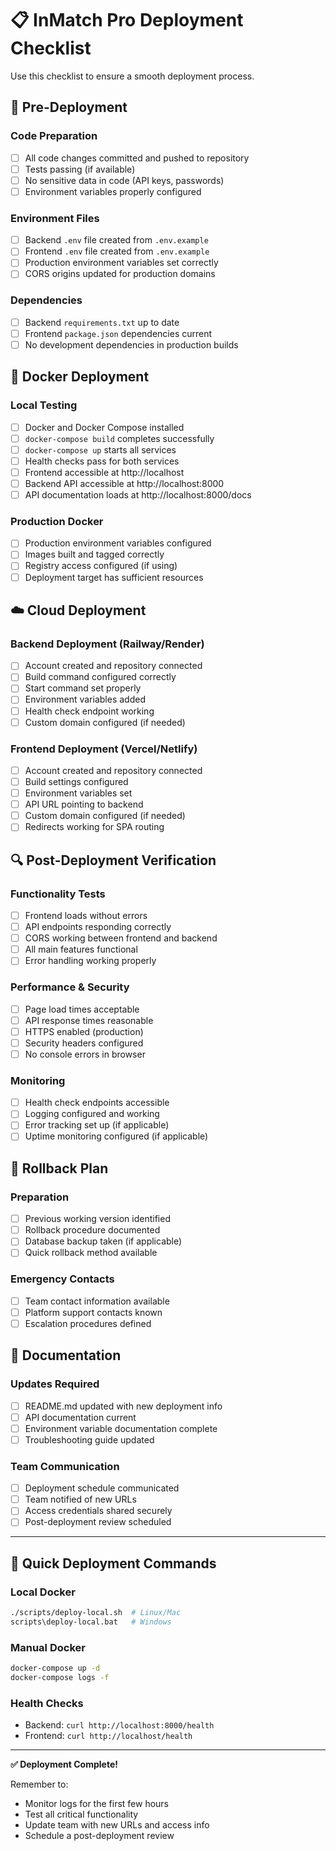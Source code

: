 # 📋 InMatch Pro Deployment Checklist

Use this checklist to ensure a smooth deployment process.

## 🔧 Pre-Deployment

### Code Preparation
- [ ] All code changes committed and pushed to repository
- [ ] Tests passing (if available)
- [ ] No sensitive data in code (API keys, passwords)
- [ ] Environment variables properly configured

### Environment Files
- [ ] Backend `.env` file created from `.env.example`
- [ ] Frontend `.env` file created from `.env.example`
- [ ] Production environment variables set correctly
- [ ] CORS origins updated for production domains

### Dependencies
- [ ] Backend `requirements.txt` up to date
- [ ] Frontend `package.json` dependencies current
- [ ] No development dependencies in production builds

## 🐳 Docker Deployment

### Local Testing
- [ ] Docker and Docker Compose installed
- [ ] `docker-compose build` completes successfully
- [ ] `docker-compose up` starts all services
- [ ] Health checks pass for both services
- [ ] Frontend accessible at http://localhost
- [ ] Backend API accessible at http://localhost:8000
- [ ] API documentation loads at http://localhost:8000/docs

### Production Docker
- [ ] Production environment variables configured
- [ ] Images built and tagged correctly
- [ ] Registry access configured (if using)
- [ ] Deployment target has sufficient resources

## ☁️ Cloud Deployment

### Backend Deployment (Railway/Render)
- [ ] Account created and repository connected
- [ ] Build command configured correctly
- [ ] Start command set properly
- [ ] Environment variables added
- [ ] Health check endpoint working
- [ ] Custom domain configured (if needed)

### Frontend Deployment (Vercel/Netlify)
- [ ] Account created and repository connected
- [ ] Build settings configured
- [ ] Environment variables set
- [ ] API URL pointing to backend
- [ ] Custom domain configured (if needed)
- [ ] Redirects working for SPA routing

## 🔍 Post-Deployment Verification

### Functionality Tests
- [ ] Frontend loads without errors
- [ ] API endpoints responding correctly
- [ ] CORS working between frontend and backend
- [ ] All main features functional
- [ ] Error handling working properly

### Performance & Security
- [ ] Page load times acceptable
- [ ] API response times reasonable
- [ ] HTTPS enabled (production)
- [ ] Security headers configured
- [ ] No console errors in browser

### Monitoring
- [ ] Health check endpoints accessible
- [ ] Logging configured and working
- [ ] Error tracking set up (if applicable)
- [ ] Uptime monitoring configured (if applicable)

## 🚨 Rollback Plan

### Preparation
- [ ] Previous working version identified
- [ ] Rollback procedure documented
- [ ] Database backup taken (if applicable)
- [ ] Quick rollback method available

### Emergency Contacts
- [ ] Team contact information available
- [ ] Platform support contacts known
- [ ] Escalation procedures defined

## 📝 Documentation

### Updates Required
- [ ] README.md updated with new deployment info
- [ ] API documentation current
- [ ] Environment variable documentation complete
- [ ] Troubleshooting guide updated

### Team Communication
- [ ] Deployment schedule communicated
- [ ] Team notified of new URLs
- [ ] Access credentials shared securely
- [ ] Post-deployment review scheduled

---

## 🎯 Quick Deployment Commands

### Local Docker
```bash
./scripts/deploy-local.sh  # Linux/Mac
scripts\deploy-local.bat   # Windows
```

### Manual Docker
```bash
docker-compose up -d
docker-compose logs -f
```

### Health Checks
- Backend: `curl http://localhost:8000/health`
- Frontend: `curl http://localhost/health`

---

**✅ Deployment Complete!**

Remember to:
- Monitor logs for the first few hours
- Test all critical functionality
- Update team with new URLs and access info
- Schedule a post-deployment review
